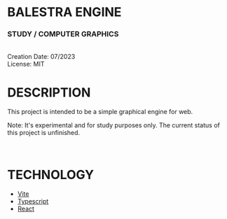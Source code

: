 # BALESTRA ENGINE
### STUDY / COMPUTER GRAPHICS

<br/>
Creation Date: 07/2023
<br/>
License: MIT

<br/>

# DESCRIPTION

This project is intended to be a simple graphical engine for web.

Note: It's experimental and for study purposes only. The current status of this project is unfinished.

<br/>

# TECHNOLOGY

- <a href="https://vitejs.dev/">Vite</a>
- <a href="https://www.typescriptlang.org/">Typescript</a>
- <a href="https://react.dev/">React</a>
